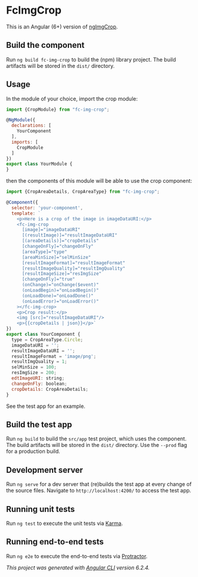 # FcImgCrop

This is an Angular (6+) version of [ngImgCrop](https://github.com/famicity/ngImgCrop).

## Build the component

Run `ng build fc-img-crop` to build the (npm) library project. The build artifacts will be stored in the `dist/` directory.

## Usage

In the module of your choice, import the crop module:

```js
import {CropModule} from "fc-img-crop";

@NgModule({
  declarations: [
    YourComponent
  ],
  imports: [
    CropModule
  ]
})
export class YourModule {
}
```

then the components of this module will be able to use the crop component:

```js
import {CropAreaDetails, CropAreaType} from "fc-img-crop";

@Component({
  selector: 'your-component',
  template: `
    <p>Here is a crop of the image in imageDataURI:</p>
    <fc-img-crop
      [image]="imageDataURI"
      [(resultImage)]="resultImageDataURI"
      [(areaDetails)]="cropDetails"
      [changeOnFly]="changeOnFly"
      [areaType]="type"
      [areaMinSize]="selMinSize"
      [resultImageFormat]="resultImageFormat"
      [resultImageQuality]="resultImgQuality"
      [resultImageSize]="resImgSize"
      [changeOnFly]="true"
      (onChange)="onChange($event)"
      (onLoadBegin)="onLoadBegin()"
      (onLoadDone)="onLoadDone()"
      (onLoadError)="onLoadError()"
    ></fc-img-crop>
    <p>Crop result:</p>
    <img [src]="resultImageDataURI"/>
    <p>{{cropDetails | json}}</p>`
})
export class YourComponent {
  type = CropAreaType.Circle;
  imageDataURI = '';
  resultImageDataURI = '';
  resultImageFormat = 'image/png';
  resultImgQuality = 1;
  selMinSize = 100;
  resImgSize = 200;
  edtImageURI: string;
  changeOnFly: boolean;
  cropDetails: CropAreaDetails;
}
```

See the test app for an example.

## Build the test app

Run `ng build` to build the `src/app` test project, which uses the component. 
The build artifacts will be stored in the `dist/` directory. 
Use the `--prod` flag for a production build.

## Development server

Run `ng serve` for a dev server that (re)builds the test app at every change of the source files. 
Navigate to `http://localhost:4200/` to access the test app. 

## Running unit tests

Run `ng test` to execute the unit tests via [Karma](https://karma-runner.github.io).

## Running end-to-end tests

Run `ng e2e` to execute the end-to-end tests via [Protractor](http://www.protractortest.org/).

_This project was generated with [Angular CLI](https://github.com/angular/angular-cli) version 6.2.4._
